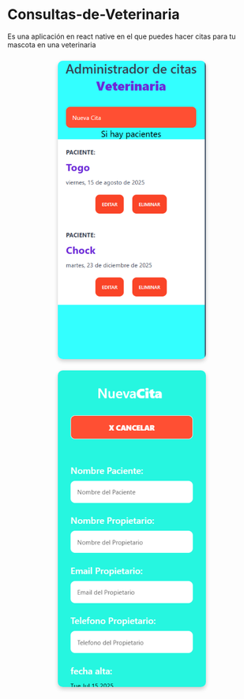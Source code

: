 # Consultas-de-Veterinaria
Es una aplicación en react native en el que puedes hacer citas para tu mascota en una veterinaria

<p align="center">
  <img src="Citas.png" alt="Imagen 1" width="300" style="border-radius:10px; box-shadow: 0 4px 8px rgba(0,0,0,0.2); margin:10px;">
  <img src="Formulario.png" alt="Imagen 2" width="300" style="border-radius:10px; box-shadow: 0 4px 8px rgba(0,0,0,0.2); margin:10px;">
</p>

